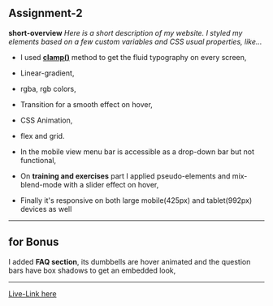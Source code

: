 ## Assignment-2
**short-overview**
_Here is a short description of my website.
I styled my elements based on a few custom variables and CSS usual properties,
like..._


- I used **[clamp()](https://developer.mozilla.org/en-US/docs/Web/CSS/clamp "Read more about css clamp")** method to get the fluid typography on every screen,

- Linear-gradient, 
- rgba, rgb colors, 
- Transition for a smooth effect on hover, 
- CSS Animation,
- flex and grid. 
- In the mobile view menu bar is accessible as a drop-down bar but not functional,
- On **training and exercises** part I applied pseudo-elements and mix-blend-mode with a slider effect on hover,
- Finally it's responsive on both large mobile(425px) and tablet(992px) devices as well

---
## for Bonus
I added **FAQ section**, its dumbbells are hover animated and the question bars have box shadows to get an embedded look,

---
[Live-Link here](https://dev-nayanbiswas.github.io/assignment-2/)
